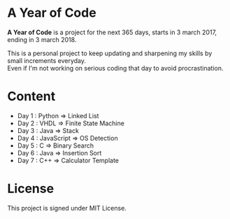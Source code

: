 # A Year of Code

**A Year of Code** is a project for the next 365 days, starts in 3 march 2017, ending in 3 march 2018.

This is a personal project to keep updating and sharpening my skills by small increments everyday. <br/>
Even if I'm not working on serious coding that day to avoid procrastination.

# Content

- Day 1 : Python     =>  Linked List
- Day 2 : VHDL       =>  Finite State Machine
- Day 3 : Java       =>  Stack
- Day 4 : JavaScript =>  OS Detection 
- Day 5 : C          =>  Binary Search
- Day 6 : Java       =>  Insertion Sort
- Day 7 : C++        =>  Calculator Template

# License

This project is signed under MIT License.
